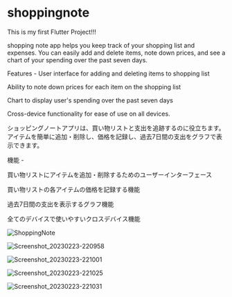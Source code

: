 # shoppingnote

This is my first Flutter Project!!!

shopping note app helps you keep track of your shopping list and expenses.
You can easily add and delete items, note down prices, and see a chart of your spending over the past seven days.

Features -
User interface for adding and deleting items to shopping list

Ability to note down prices for each item on the shopping list

Chart to display user's spending over the past seven days

Cross-device functionality for ease of use on all devices. 








ショッピングノートアプリは、買い物リストと支出を追跡するのに役立ちます。
アイテムを簡単に追加・削除し、価格を記録し、過去7日間の支出をグラフで表示できます。

機能 -


買い物リストにアイテムを追加・削除するためのユーザーインターフェース

買い物リストの各アイテムの価格を記録する機能

過去7日間の支出を表示するグラフ機能

全てのデバイスで使いやすいクロスデバイス機能






![ShoppingNote](https://user-images.githubusercontent.com/45825771/220944217-3d4fef2a-45c1-49b1-a48f-dde518225b25.gif)






![Screenshot_20230223-220958](https://user-images.githubusercontent.com/45825771/221214386-3d02191c-9091-4d6b-ba50-8d111bb5ac09.jpg)  

![Screenshot_20230223-221001](https://user-images.githubusercontent.com/45825771/221215014-495cde90-f07b-4701-9676-adfc03cddd7b.jpg)  

![Screenshot_20230223-221025](https://user-images.githubusercontent.com/45825771/221215040-53e05ce4-a865-484d-ad2f-7b839dd5d511.jpg)   

![Screenshot_20230223-221031](https://user-images.githubusercontent.com/45825771/221215048-1c9208f5-c86e-4d54-8785-66b9c34e2eb4.jpg)
